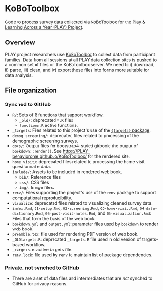 # KoBoToolbox

Code to process survey data collected via KoBoToolbox for the [Play & Learning Across a Year (PLAY) Project](https://play-project.org).

## Overview

PLAY project researchers use [KoBoToolbox](https://www.kobotoolbox.org/) to collect data from participant families.
Data from all sessions at all PLAY data collection sites is pushed to a common set of files on the KoBoToolbox server.
We need to i) download, ii) parse, iii) clean, and iv) export these files into forms more suitable for data analysis.

## File organization

### Synched to GitHub

- `R/`: Sets of R functions that support workflow.
    - `_old/`: deprecated `*.R` files
    - `functions.R` active functions.
- `_targets`: Files related to this project's use of the [`{targets}` package](https://books.ropensci.org/targets/).
- `demog_screening/`: deprecated files related to processing of the demographic screening surveys.
- `docs/`: Output files for bootstrap4-styled gitbook; the output of `bookdown::render()`. See <https://PLAY-behaviorome.github.io/KoBoToolbox/> for the rendered site.
- `home_visit/`: deprecated files related to processing the home visit questionnaire data.
- `include/`: Assets to be included in rendered web book.
    - `bib/`: Reference files
    - `css/`: CSS files
    - `img/`: Image files.
- `renv/`: Files supporting the project's use of the `renv` package to support computational reproducibility.
- `visualize`: deprecated files related to visualizing cleaned survey data.
- `index.Rmd`, `01-setup.Rmd`, `02-screening.Rmd`, `03-home-visit.Rmd`, `04-data-dictionary.Rmd`, `05-post-visit-notes.Rmd`, and `06-visualization.Rmd`: Files that form the basis of the web book.
- `bookdown.yml` and `output.yml`: parameter files used by `bookdown` to render web book.
- `preamble.tex`: file used for rendering PDF version of web book.
- `_OLDtargets.R`: deprecated `_targets.R` file used in old version of targets-based workflow.
- `_targets.R`: active targets file.
- `renv.lock`: file used by `renv` to maintain list of package dependencies.


### Private, not synched to GitHub

- There are a set of data files and intermediates that are _not_ synched to GitHub for privacy reasons.
